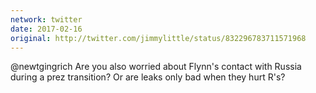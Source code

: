 ```yaml
---
network: twitter
date: 2017-02-16
original: http://twitter.com/jimmylittle/status/832296783711571968 
---
```


@newtgingrich Are you also worried about Flynn's contact with Russia during a prez transition?  Or are leaks only bad when they hurt R's? 
